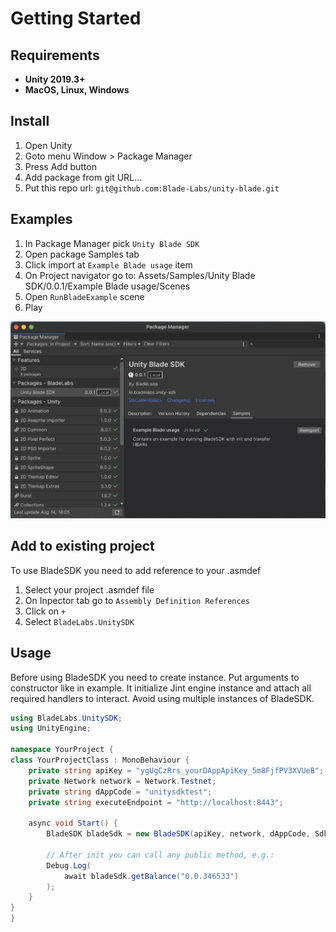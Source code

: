# Getting Started

## Requirements

* **Unity 2019.3+**
* **MacOS, Linux, Windows**


## Install

1. Open Unity
2. Goto menu Window > Package Manager 
3. Press Add button
4. Add package from git URL...
5. Put this repo url: `git@github.com:Blade-Labs/unity-blade.git`

## Examples

1. In Package Manager pick `Unity Blade SDK`
2. Open package Samples tab
3. Click import at `Example Blade usage` item
4. On Project navigator go to: Assets/Samples/Unity Blade SDK/0.0.1/Example Blade usage/Scenes
5. Open `RunBladeExample` scene
6. Play

![Package manager with samples tab](img/samples.png "Package manager with samples tab")

## Add to existing project

To use BladeSDK you need to add reference to your .asmdef

1. Select your project .asmdef file
2. On Inpector tab go to `Assembly Definition References`
3. Click on `+`
4. Select `BladeLabs.UnitySDK`

## Usage

Before using BladeSDK you need to create instance. Put arguments to constructor like in example. It initialize Jint engine instance and attach all required handlers to interact. Avoid using multiple instances of BladeSDK.

```cs
using BladeLabs.UnitySDK;
using UnityEngine;

namespace YourProject {
class YourProjectClass : MonoBehaviour {
    private string apiKey = "ygUgCzRrs_yourDAppApiKey_5m8FjfPV3XVUeB";
    private Network network = Network.Testnet;
    private string dAppCode = "unitysdktest";
    private string executeEndpoint = "http://localhost:8443";

    async void Start() {
        BladeSDK bladeSdk = new BladeSDK(apiKey, network, dAppCode, SdkEnvironment.CI, executeEndpoint);

        // After init you can call any public method, e.g.:
        Debug.Log(
            await bladeSdk.getBalance("0.0.346533")
        );
    }
}
}
```
